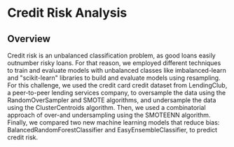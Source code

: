 # Credit Risk Analysis

## Overview
Credit risk is an unbalanced classification problem, as good loans easily outnumber risky loans. For that reason, we employed different techniques to train and evaluate models with unbalanced classes like imbalanced-learn and "scikit-learn" libraries to build and evaluate models using resampling. For this challenge, we used the credit card credit dataset from LendingClub, a peer-to-peer lending services company, to oversample the data using the RandomOverSampler and SMOTE algorithms, and undersample the data using the ClusterCentroids algorithm. Then, we used a combinatorial approach of over-and undersampling using the SMOTEENN algorithm. Finally, we compared two new machine learning models that reduce bias: BalancedRandomForestClassifier and EasyEnsembleClassifier, to predict credit risk.
